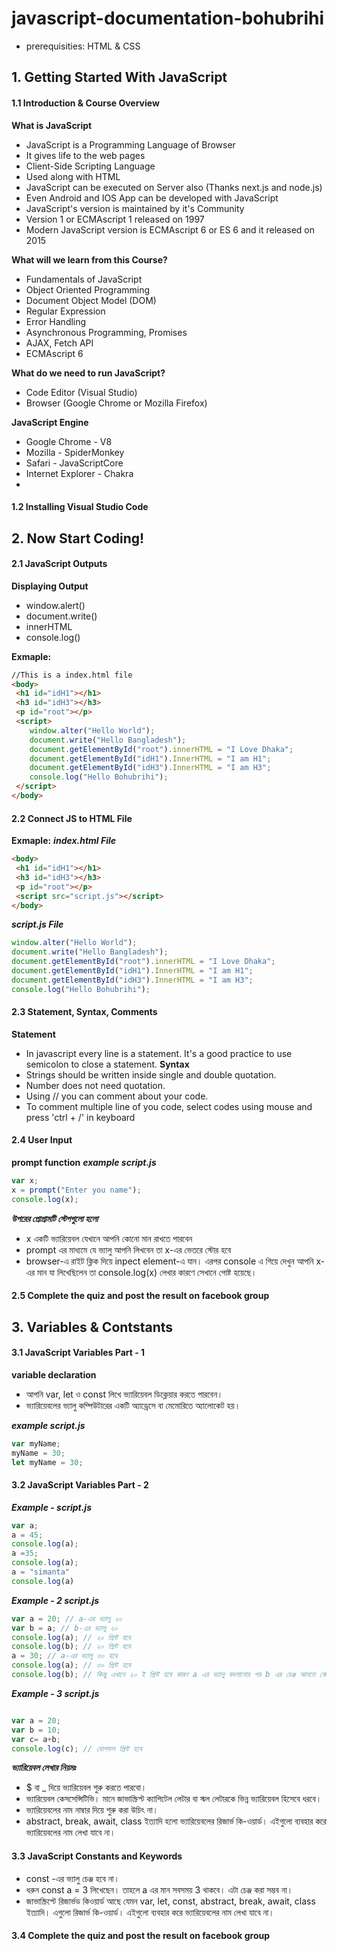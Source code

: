 # javascript-documentation-bohubrihi
- prerequisities: HTML & CSS

## 1. Getting Started With JavaScript

#### 1.1 Introduction & Course Overview
**What is JavaScript**
- JavaScript is a Programming Language of Browser
- It gives life to the web pages
- Client-Side Scripting Language
- Used along with HTML
- JavaScript can be executed on Server also (Thanks next.js and node.js)
- Even Android and IOS App can be developed with JavaScript
- JavaScript's version is maintained by it's Community
- Version 1 or ECMAscript 1 released on 1997
- Modern JavaScript version is ECMAscript 6 or ES 6 and it released on 2015

**What will we learn from this Course?**
- Fundamentals of JavaScript
- Object Oriented Programming
- Document Object Model (DOM)
- Regular Expression
- Error Handling
- Asynchronous Programming, Promises
- AJAX, Fetch API
- ECMAscript 6 

**What do we need to run JavaScript?**
- Code Editor (Visual Studio)
- Browser (Google Chrome or Mozilla Firefox)

**JavaScript Engine**
- Google Chrome - V8
- Mozilla - SpiderMonkey
- Safari - JavaScriptCore
- Internet Explorer - Chakra
- 
#### 1.2 Installing Visual Studio Code


## 2. Now Start Coding!

#### 2.1 JavaScript Outputs
**Displaying Output**
- window.alert()
- document.write()
- innerHTML
- console.log()
  
**Exmaple:**
  ```html
//This is a index.html file
<body>
   <h1 id="idH1"></h1>
   <h3 id="idH3"></h3>
   <p id="root"></p>
   <script>
      window.alter("Hello World");
      document.write("Hello Bangladesh");
      document.getElementById("root").innerHTML = "I Love Dhaka";
      document.getElementById("idH1").InnerHTML = "I am H1";
      document.getElementById("idH3").InnerHTML = "I am H3";
      console.log("Hello Bohubrihi");
   </script>
</body>
  ```
#### 2.2 Connect JS to HTML File
**Exmaple:**
***index.html File***
  ```html
<body>
   <h1 id="idH1"></h1>
   <h3 id="idH3"></h3>
   <p id="root"></p>
   <script src="script.js"></script>
</body>
  ```
***script.js File***
```javascript
window.alter("Hello World");
document.write("Hello Bangladesh");
document.getElementById("root").innerHTML = "I Love Dhaka";
document.getElementById("idH1").InnerHTML = "I am H1";
document.getElementById("idH3").InnerHTML = "I am H3";
console.log("Hello Bohubrihi");
```
#### 2.3 Statement, Syntax, Comments
**Statement**
- In javascript every line is a statement. It's a good practice to use semicolon to close a statement.
**Syntax**
- Strings should be written inside single and double quotation.
- Number does not need quotation.
- Using // you can comment about your code.
- To comment multiple line of you code, select codes using mouse and press 'ctrl + /' in keyboard
  
#### 2.4 User Input
**prompt function**
***example script.js***
```javascript
var x; 
x = prompt("Enter you name"); 
console.log(x);
```
***উপরের প্রোগ্রামটি স্টেপগুলো হলো***
- x একটি ভ্যারিয়েবল যেখানে আপনি কোনো মান রাখতে পারবেন
- prompt এর মাধ্যমে যে ভ্যালু আপনি লিখবেন তা x-এর ভেতরে স্টোর হবে
- browser-এ রাইট ক্লিক দিয়ে inpect element-এ যান। এরপর console এ গিয়ে দেখুন আপনি x-এর মান যা লিখেছিলেন তা console.log(x) লেখার কারণে সেখানে পোষ্ট হয়েছে।
#### 2.5 Complete the quiz and post the result on facebook group

## 3. Variables & Contstants

#### 3.1 JavaScript Variables Part - 1
**variable declaration**
- আপনি var, let ও const লিখে ভ্যারিয়েবল ডিক্লেয়ার করতে পারবেন।
- ভ্যারিয়েবলের ভ্যালু কম্পিউটারের একটি অ্যাড্রেসে বা মেমোরিতে অ্যালোকেট হয়।

***example script.js***
```javascript
var myName;
myName = 30;
let myName = 30;
```
#### 3.2 JavaScript Variables Part - 2
***Example - script.js***
```javascript
var a;
a = 45;
console.log(a);
a =35;
console.log(a);
a = "simanta"
console.log(a)
```

***Example - 2 script.js***
```javascript
var a = 20; // a-এর ভ্যালু ২০
var b = a; // b-এর ভ্যালু ২০
console.log(a); // ২০ প্রিন্ট হবে
console.log(b); // ২০ প্রিন্ট হবে
a = 30; // a-এর ভ্যালু ৩০ হবে
console.log(a); // ৩০ প্রিন্ট হবে
console.log(b); // কিন্তু এখানে ২০ ই প্রিন্ট হবে কারণ a এর ভ্যালু বদলানোর পর b এর চেঞ্জ আনতে কোনো কোড লেখা হয়নি।
```

***Example - 3 script.js***
```javascript

var a = 20; 
var b = 10; 
var c= a+b;
console.log(c); // যোগফল প্রিন্ট হবে
```
***ভ্যারিয়েবল লেখার নিয়মঃ***
- $ বা _ দিয়ে ভ্যারিয়েবল শুরু করতে পারবো।
- ভ্যারিয়েবল কেসসেন্সিটিভি। মানে  জাভাস্ক্রিপ্ট ক্যাপিটেল লেটার বা স্মল লেটারকে ভিন্ন ভ্যারিয়েবল হিসেবে ধরবে।
- ভ্যারিয়েবলের নাম নাম্বার দিয়ে শুরু করা উচিৎ না।
- abstract, break, await, class ইত্যাদি হলো ভ্যারিয়েবলের রিজার্ভ কি-ওয়ার্ড। এইগুলো ব্যবহার করে ভ্যারিয়েবলের নাম লেখা যাবে না।

#### 3.3 JavaScript Constants and Keywords
- const -এর ভ্যালু চেঞ্জ হবে না।
- ধরুন const a = 3 লিখেছেন। তাহলে a এর মান সবসময় 3 থাকবে। এটা চেঞ্জ করা সম্ভব না।
- জাভাস্ক্রিপ্টে রিজার্ভড কিওয়ার্ড আছে যেমন var, let, const, abstract, break, await, class ইত্যাদি। এগুলো রিজার্ভ কি-ওয়ার্ড। এইগুলো ব্যবহার করে ভ্যারিয়েবলের নাম লেখা যাবে না।
#### 3.4 Complete the quiz and post the result on facebook group
